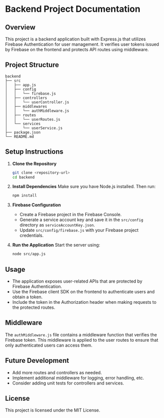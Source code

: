 # Backend Project Documentation

## Overview
This project is a backend application built with Express.js that utilizes Firebase Authentication for user management. It verifies user tokens issued by Firebase on the frontend and protects API routes using middleware.

## Project Structure
```
backend
├── src
│   ├── app.js
│   ├── config
│   │   └── firebase.js
│   ├── controllers
│   │   └── userController.js
│   ├── middlewares
│   │   └── authMiddleware.js
│   ├── routes
│   │   └── userRoutes.js
│   └── services
│       └── userService.js
├── package.json
└── README.md
```

## Setup Instructions

1. **Clone the Repository**
   ```bash
   git clone <repository-url>
   cd backend
   ```

2. **Install Dependencies**
   Make sure you have Node.js installed. Then run:
   ```bash
   npm install
   ```

3. **Firebase Configuration**
   - Create a Firebase project in the Firebase Console.
   - Generate a service account key and save it in the `src/config` directory as `serviceAccountKey.json`.
   - Update `src/config/firebase.js` with your Firebase project credentials.

4. **Run the Application**
   Start the server using:
   ```bash
   node src/app.js
   ```

## Usage
- The application exposes user-related APIs that are protected by Firebase Authentication.
- Use the Firebase client SDK on the frontend to authenticate users and obtain a token.
- Include the token in the Authorization header when making requests to the protected routes.

## Middleware
The `authMiddleware.js` file contains a middleware function that verifies the Firebase token. This middleware is applied to the user routes to ensure that only authenticated users can access them.

## Future Development
- Add more routes and controllers as needed.
- Implement additional middleware for logging, error handling, etc.
- Consider adding unit tests for controllers and services.

## License
This project is licensed under the MIT License.